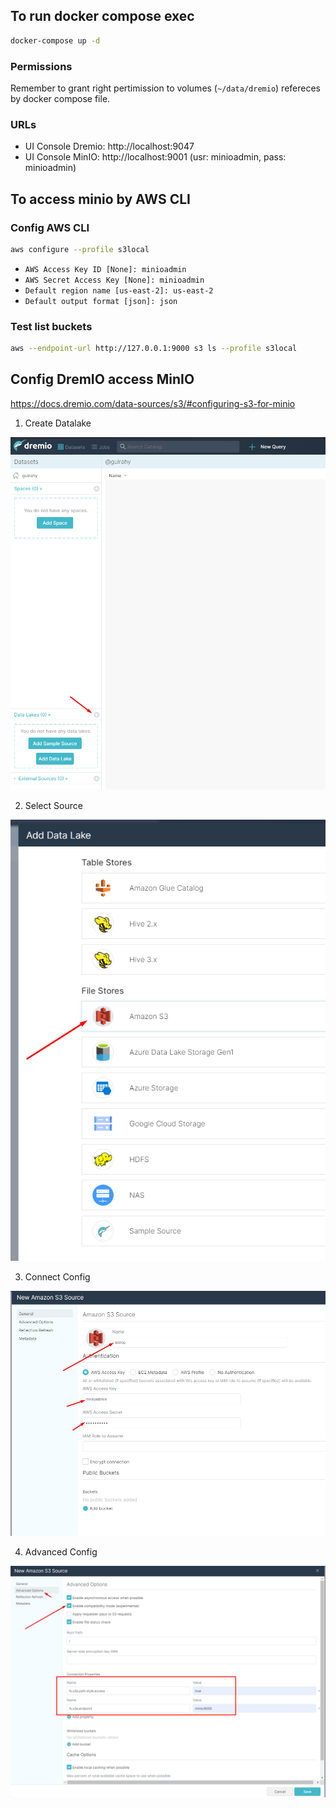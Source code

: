 ## To run docker compose exec
```bash
docker-compose up -d
```
### Permissions
Remember to grant right pertimission to volumes (``~/data/dremio``) refereces by docker compose file.

### URLs
* UI Console Dremio: http://localhost:9047
* UI Console MinIO: http://localhost:9001 (usr: minioadmin, pass: minioadmin)

## To access minio by AWS CLI

### Config AWS CLI
```bash
aws configure --profile s3local
```
* ``AWS Access Key ID [None]: minioadmin``
* ``AWS Secret Access Key [None]: minioadmin``
* ``Default region name [us-east-2]: us-east-2``
* ``Default output format [json]: json``

### Test list buckets
```bash
aws --endpoint-url http://127.0.0.1:9000 s3 ls --profile s3local
```

## Config DremIO access MinIO
https://docs.dremio.com/data-sources/s3/#configuring-s3-for-minio

1. Create Datalake

![Create Datalake](img/step01.png)

2. Select Source

![Select Source](img/step02.png)

3. Connect Config

![Connect Config](img/step03.png)

4. Advanced Config

![Advanced Config](img/step04.png)

